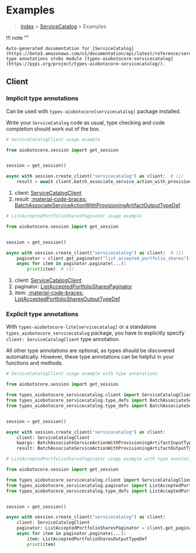 # Examples

> [Index](../README.md) > [ServiceCatalog](./README.md) > Examples

!!! note ""

    Auto-generated documentation for [ServiceCatalog](https://boto3.amazonaws.com/v1/documentation/api/latest/reference/services/servicecatalog.html#servicecatalog)
    type annotations stubs module [types-aiobotocore-servicecatalog](https://pypi.org/project/types-aiobotocore-servicecatalog/).

## Client

### Implicit type annotations

Can be used with `types-aiobotocore[servicecatalog]` package installed.

Write your `ServiceCatalog` code as usual,
type checking and code completion should work out of the box.



```python
# ServiceCatalogClient usage example

from aiobotocore.session import get_session


session = get_session()

async with session.create_client("servicecatalog") as client:  # (1)
    result = await client.batch_associate_service_action_with_provisioning_artifact()  # (2)
```

1. client: [ServiceCatalogClient](./client.md)
2. result: [:material-code-braces: BatchAssociateServiceActionWithProvisioningArtifactOutputTypeDef](./type_defs.md#batchassociateserviceactionwithprovisioningartifactoutputtypedef) 



```python
# ListAcceptedPortfolioSharesPaginator usage example

from aiobotocore.session import get_session


session = get_session()

async with session.create_client("servicecatalog") as client:  # (1)
    paginator = client.get_paginator("list_accepted_portfolio_shares")  # (2)
    async for item in paginator.paginate(...):
        print(item)  # (3)
```

1. client: [ServiceCatalogClient](./client.md)
2. paginator: [ListAcceptedPortfolioSharesPaginator](./paginators.md#listacceptedportfoliosharespaginator)
3. item: [:material-code-braces: ListAcceptedPortfolioSharesOutputTypeDef](./type_defs.md#listacceptedportfoliosharesoutputtypedef) 




### Explicit type annotations

With `types-aiobotocore-lite[servicecatalog]`
or a standalone `types_aiobotocore_servicecatalog` package, you have to explicitly specify
`client: ServiceCatalogClient` type annotation.

All other type annotations are optional, as types should be discovered automatically.
However, these type annotations can be helpful in your functions and methods.


```python
# ServiceCatalogClient usage example with type annotations

from aiobotocore.session import get_session

from types_aiobotocore_servicecatalog.client import ServiceCatalogClient
from types_aiobotocore_servicecatalog.type_defs import BatchAssociateServiceActionWithProvisioningArtifactOutputTypeDef
from types_aiobotocore_servicecatalog.type_defs import BatchAssociateServiceActionWithProvisioningArtifactInputTypeDef


session = get_session()

async with session.create_client("servicecatalog") as client:
    client: ServiceCatalogClient
    kwargs: BatchAssociateServiceActionWithProvisioningArtifactInputTypeDef = {...}
    result: BatchAssociateServiceActionWithProvisioningArtifactOutputTypeDef = await client.batch_associate_service_action_with_provisioning_artifact(**kwargs)
```



```python
# ListAcceptedPortfolioSharesPaginator usage example with type annotations

from aiobotocore.session import get_session

from types_aiobotocore_servicecatalog.client import ServiceCatalogClient
from types_aiobotocore_servicecatalog.paginator import ListAcceptedPortfolioSharesPaginator
from types_aiobotocore_servicecatalog.type_defs import ListAcceptedPortfolioSharesOutputTypeDef


session = get_session()

async with session.create_client("servicecatalog") as client:
    client: ServiceCatalogClient
    paginator: ListAcceptedPortfolioSharesPaginator = client.get_paginator("list_accepted_portfolio_shares")
    async for item in paginator.paginate(...):
        item: ListAcceptedPortfolioSharesOutputTypeDef
        print(item)
```



